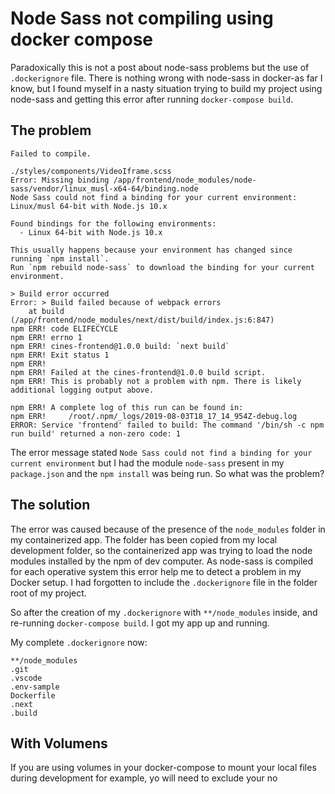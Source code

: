 # Node Sass not compiling using docker compose

Paradoxically this is not a post about node-sass problems but the use of `.dockerignore` file.  There is nothing wrong with node-sass in docker-as far I know, but I found myself in a nasty situation trying to build my project using node-sass and getting this error after running `docker-compose build`.


## The problem
```
Failed to compile.

./styles/components/VideoIframe.scss
Error: Missing binding /app/frontend/node_modules/node-sass/vendor/linux_musl-x64-64/binding.node
Node Sass could not find a binding for your current environment: Linux/musl 64-bit with Node.js 10.x

Found bindings for the following environments:
  - Linux 64-bit with Node.js 10.x

This usually happens because your environment has changed since running `npm install`.
Run `npm rebuild node-sass` to download the binding for your current environment.

> Build error occurred
Error: > Build failed because of webpack errors
    at build (/app/frontend/node_modules/next/dist/build/index.js:6:847)
npm ERR! code ELIFECYCLE
npm ERR! errno 1
npm ERR! cines-frontend@1.0.0 build: `next build`
npm ERR! Exit status 1
npm ERR! 
npm ERR! Failed at the cines-frontend@1.0.0 build script.
npm ERR! This is probably not a problem with npm. There is likely additional logging output above.

npm ERR! A complete log of this run can be found in:
npm ERR!     /root/.npm/_logs/2019-08-03T18_17_14_954Z-debug.log
ERROR: Service 'frontend' failed to build: The command '/bin/sh -c npm run build' returned a non-zero code: 1
```
The error message stated `Node Sass could not find a binding for your current environment` but I had the  module `node-sass` present in my `package.json` and the `npm install` was being run.  So what was the problem?

## The solution
The error was caused because of the presence of the `node_modules` folder in my containerized app. The folder has been copied from my local development folder, so the containerized app was trying to load the node modules installed by the npm of dev computer. As node-sass is compiled for each operative system this error help me to detect a problem in my Docker setup. I had forgotten to include the `.dockerignore` file in the folder root of my project.

So after the creation of my `.dockerignore` with `**/node_modules` inside, and re-running `docker-compose build`. I got my app up and running.

My complete `.dockerignore` now:
```
**/node_modules
.git
.vscode
.env-sample
Dockerfile
.next
.build
```
## With Volumens
If you are using volumes in your docker-compose to mount your local files during development for example, yo will need to exclude your no 

<!--stackedit_data:
eyJoaXN0b3J5IjpbLTM2MTE4MDk1NSwzMDM1NjY3MTldfQ==
-->